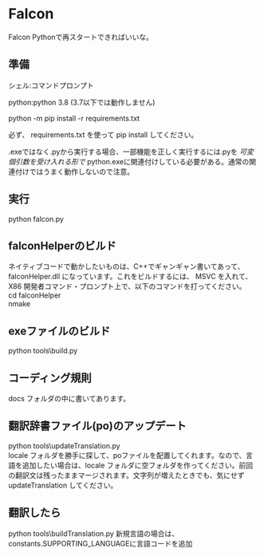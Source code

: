 # Falcon
Falcon Pythonで再スタートできればいいな。  
## 準備
シェル:コマンドプロンプト

python:python 3.8 (3.7以下では動作しません)  

python -m pip install -r requirements.txt  

必ず、 requirements.txt を使って pip install してください。

.exeではなく.pyから実行する場合、一部機能を正しく実行するには.pyを *可変個引数を受け入れる形で* python.exeに関連付けしている必要がある。通常の関連付けではうまく動作しないので注意。

## 実行  
python falcon.py  

## falconHelperのビルド  
ネイティブコードで動かしたいものは、C++でギャンギャン書いてあって、 falconHelper.dll になっています。これをビルドするには、 MSVC を入れて、 X86 開発者コマンド・プロンプト上で、以下のコマンドを打ってください。  
cd falconHelper  
nmake  

## exeファイルのビルド  
python tools\build.py  

## コーディング規則  
docs フォルダの中に書いてあります。  

## 翻訳辞書ファイル(po)のアップデート
python tools\updateTranslation.py  
locale フォルダを勝手に探して、poファイルを配置してくれます。なので、言語を追加したい場合は、locale フォルダに空フォルダを作ってください。前回の翻訳文は残ったままマージされます。文字列が増えたときでも、気にせず updateTranslation してください。  

## 翻訳したら  
python tools\buildTranslation.py
新規言語の場合は、constants.SUPPORTING_LANGUAGEに言語コードを追加
